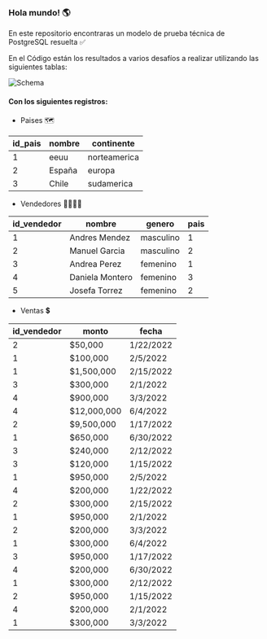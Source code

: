 ### Hola mundo! 🌎

En este repositorio encontraras un modelo de prueba técnica de PostgreSQL resuelta ✅

En el Código están los resultados a varios desafíos a realizar utilizando las siguientes tablas:


![Schema](http://drive.google.com/uc?export=view&id=12e_RYO6eLKw2BGUOSF0J7dZxG9OWvciu)

#### Con los siguientes registros:

* Paises 🗺

|id_pais|nombre|continente|
|-------|------|----------|
1|eeuu|norteamerica
2|España|europa
3|Chile|sudamerica

* Vendedores 👩‍💻👨‍💻

|id_vendedor|nombre|genero|pais|
|-------|------|----------|----|
1|Andres Mendez|masculino|1
2|Manuel Garcia|masculino|2
3|Andrea Perez|femenino|1
4|Daniela Montero|femenino|3
5|Josefa Torrez |femenino|2

* Ventas 💲

id_vendedor|monto|fecha
|----------|-----|----|
2| $50,000 |1/22/2022
1| $100,000 |2/5/2022
1| $1,500,000 |2/15/2022
3| $300,000 |2/1/2022
4| $900,000 |3/3/2022
4| $12,000,000 |6/4/2022
2| $9,500,000 |1/17/2022
1| $650,000 |6/30/2022
3| $240,000 |2/12/2022
3| $120,000 |1/15/2022
1| $950,000 |2/5/2022
4| $200,000 |1/22/2022
2| $300,000 |2/15/2022
1| $950,000 |2/1/2022
2| $200,000 |3/3/2022
1| $300,000 |6/4/2022
3| $950,000 |1/17/2022
4| $200,000 |6/30/2022
1| $300,000 |2/12/2022
2| $950,000 |1/15/2022
4| $200,000 |2/1/2022
1| $300,000 |3/3/2022
